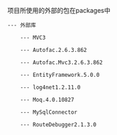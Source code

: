 项目所使用的外部的包在packages中

	---	外部库
	
		---	MVC3
		
		---	Autofac.2.6.3.862
		
		---	Autofac.Mvc3.2.6.3.862
		
		---	EntityFramework.5.0.0
		
		---	log4net1.2.11.0
		
		---	Moq.4.0.10827
		
		---	MySqlConnector
		
		---	RouteDebugger2.1.3.0
		